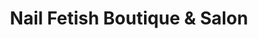---
title: "Nail Fetish Boutique & Salon"
url: /baltimore/nail-fetish-boutique-and-salon/
shop: beauty
---